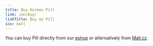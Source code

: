 ```yaml
---
title: Buy Karmen Pill
link: /en/buy/
linkTitle: Buy my Pill
ico: mall
---
```


You can buy Pill directly from our [eshop](/en/buy/) or alternatively from [Mall.cz](https://www.mall.cz/prislusenstvi-3d-tisk/karmen-pill-karmen-pill-100020418042).
